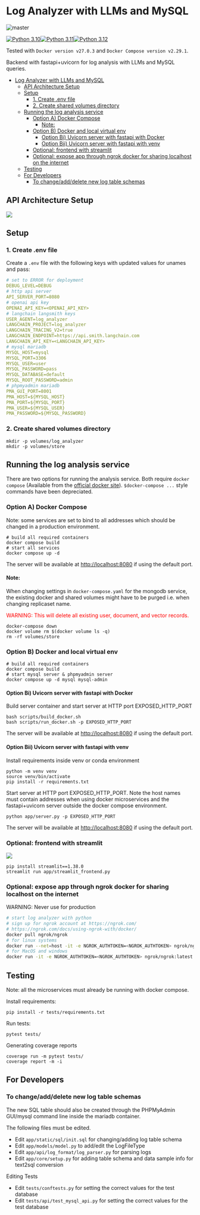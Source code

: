 # Log Analyzer with LLMs and MySQL

![master](https://github.com/SamSamhuns/log_analyzer/actions/workflows/main.yml/badge.svg)

[![Python 3.10](https://img.shields.io/badge/python-3.10-green.svg)](https://www.python.org/downloads/release/python-3100/)[![Python 3.11](https://img.shields.io/badge/python-3.11-green.svg)](https://www.python.org/downloads/release/python-3110/)[![Python 3.12](https://img.shields.io/badge/python-3.12-green.svg)](https://www.python.org/downloads/release/python-3120/)

Tested with `Docker version v27.0.3` and `Docker Compose version v2.29.1`.

Backend with fastapi+uvicorn for log analysis with LLMs and MySQL queries.

- [Log Analyzer with LLMs and MySQL](#log-analyzer-with-llms-and-mysql)
  - [API Architecture Setup](#api-architecture-setup)
  - [Setup](#setup)
    - [1. Create .env file](#1-create-env-file)
    - [2. Create shared volumes directory](#2-create-shared-volumes-directory)
  - [Running the log analysis service](#running-the-log-analysis-service)
    - [Option A) Docker Compose](#option-a-docker-compose)
      - [Note:](#note)
    - [Option B) Docker and local virtual env](#option-b-docker-and-local-virtual-env)
      - [Option Bi) Uvicorn server with fastapi with Docker](#option-bi-uvicorn-server-with-fastapi-with-docker)
      - [Option Bii) Uvicorn server with fastapi with venv](#option-bii-uvicorn-server-with-fastapi-with-venv)
    - [Optional: frontend with streamlit](#optional-frontend-with-streamlit)
    - [Optional: expose app through ngrok docker for sharing localhost on the internet](#optional-expose-app-through-ngrok-docker-for-sharing-localhost-on-the-internet)
  - [Testing](#testing)
  - [For Developers](#for-developers)
    - [To change/add/delete new log table schemas](#to-changeadddelete-new-log-table-schemas)

## API Architecture Setup

[<img src="app/static/images/log analyzer.drawio.png">]()

## Setup

### 1. Create .env file

Create a `.env` file with the following keys with updated values for unames and pass:

```yaml
# set to ERROR for deployment
DEBUG_LEVEL=DEBUG
# http api server
API_SERVER_PORT=8080
# openai api key
OPENAI_API_KEY=<OPENAI_API_KEY>
# langchain langsmith keys
USER_AGENT=log_analyzer
LANGCHAIN_PROJECT=log_analyzer
LANGCHAIN_TRACING_V2=true
LANGCHAIN_ENDPOINT=https://api.smith.langchain.com
LANGCHAIN_API_KEY=<LANGCHAIN_API_KEY>
# mysql mariadb
MYSQL_HOST=mysql
MYSQL_PORT=3306
MYSQL_USER=user
MYSQL_PASSWORD=pass
MYSQL_DATABASE=default
MYSQL_ROOT_PASSWORD=admin
# phpmyadmin mariadb
PMA_GUI_PORT=8001
PMA_HOST=${MYSQL_HOST}
PMA_PORT=${MYSQL_PORT}
PMA_USER=${MYSQL_USER}
PMA_PASSWORD=${MYSQL_PASSWORD}
```

### 2. Create shared volumes directory

```shell
mkdir -p volumes/log_analyzer
mkdir -p volumes/store
```

## Running the log analysis service

There are two options for running the analysis service. Both require `docker compose` (Available from the [official docker site](https://docs.docker.com/compose/install/)). `$docker-compose ...` style commands have been depreciated.

### Option A) Docker Compose

Note: some services are set to bind to all addresses which should be changed in a production environment.

```shell
# build all required containers
docker compose build
# start all services
docker compose up -d
```

The server will be available at <http://localhost:8080> if using the default port.

#### Note:

When changing settings in `docker-compose.yaml` for the mongodb service, the existing docker and shared volumes might have to be purged i.e. when changing replicaset name.

<p style="color:red;">WARNING: This will delete all existing user, document, and vector records.</p> 

```shell
docker-compose down
docker volume rm $(docker volume ls -q)
rm -rf volumes/store
```

### Option B) Docker and local virtual env

```shell
# build all required containers
docker compose build
# start mysql server & phpmyadmin server
docker compose up -d mysql mysql-admin
```

#### Option Bi) Uvicorn server with fastapi with Docker

Build server container and start server at HTTP port EXPOSED_HTTP_PORT

```shell
bash scripts/build_docker.sh
bash scripts/run_docker.sh -p EXPOSED_HTTP_PORT
```

The server will be available at <http://localhost:8080> if using the default port.

#### Option Bii) Uvicorn server with fastapi with venv

Install requirements inside venv or conda environment

```shell
python -m venv venv
source venv/bin/activate
pip install -r requirements.txt
```

Start server at HTTP port EXPOSED_HTTP_PORT. Note the host names must contain addresses when using docker microservices and the fastapi+uvicorn server outside the docker compose environment.

```shell
python app/server.py -p EXPOSED_HTTP_PORT
```

The server will be available at <http://localhost:8080> if using the default port.

### Optional: frontend with streamlit

[<img src="app/static/images/streamlit_example.png">]()

```shell
pip install streamlit==1.38.0
streamlit run app/streamlit_frontend.py
```

### Optional: expose app through ngrok docker for sharing localhost on the internet

WARNING: Never use for production

```bash
# start log analyzer with python
# sign up for ngrok account at https://ngrok.com/
# https://ngrok.com/docs/using-ngrok-with/docker/
docker pull ngrok/ngrok
# for linux systems
docker run --net=host -it -e NGROK_AUTHTOKEN=<NGROK_AUTHTOKEN> ngrok/ngrok:latest http <EXPOSED_HTTP_PORT>
# for MacOS and windows
docker run -it -e NGROK_AUTHTOKEN=<NGROK_AUTHTOKEN> ngrok/ngrok:latest http host.docker.internal:<EXPOSED_HTTP_PORT>
```

## Testing

Note: all the microservices must already be running with docker compose.

Install requirements:

```shell
pip install -r tests/requirements.txt
```

Run tests:

```shell
pytest tests/
```

Generating coverage reports

```shell
coverage run -m pytest tests/
coverage report -m -i
```

## For Developers

### To change/add/delete new log table schemas

The new SQL table should also be created through the PHPMyAdmin GUI/mysql command line inside the mariadb container.

The following files must be edited.

-   Edit `app/static/sql/init.sql` for changing/adding log table schema
-   Edit `app/models/model.py` to add/edit the LogFileType
-   Edit `app/api/log_format/log_parser.py` for parsing logs
-   Edit `app/core/setup.py` for adding table schema and data sample info for text2sql conversion

Editing Tests

-   Edit `tests/conftests.py` for setting the correct values for the test database
-   Edit `tests/api/test_mysql_api.py` for setting the correct values for the test database
